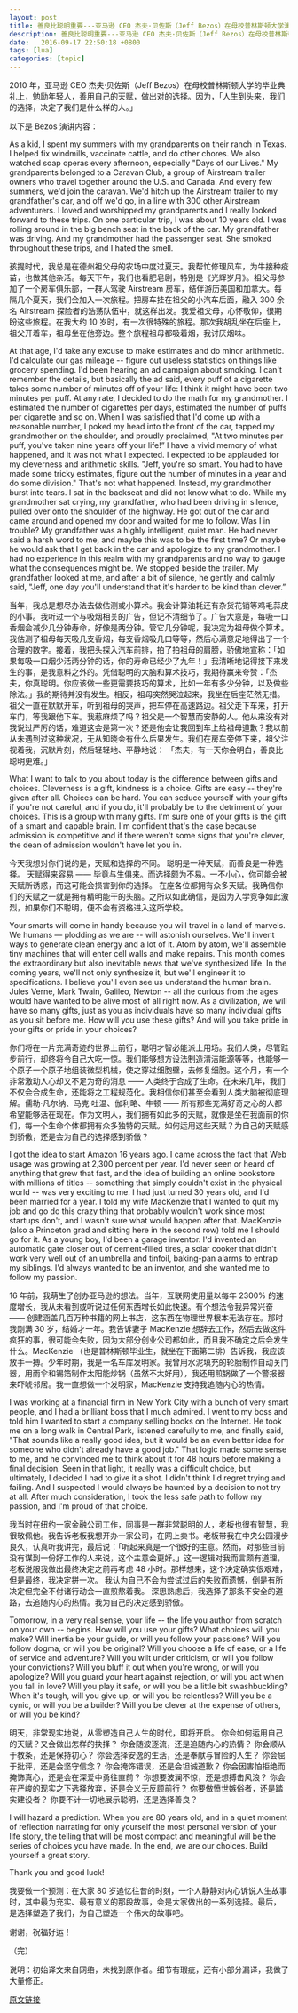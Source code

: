 ```yaml
---
layout: post
title: 善良比聪明重要---亚马逊 CEO 杰夫·贝佐斯（Jeff Bezos）在母校普林斯顿大学演讲
description: 善良比聪明重要---亚马逊 CEO 杰夫·贝佐斯（Jeff Bezos）在母校普林斯顿大学演讲
date:   2016-09-17 22:50:18 +0800 
tags: [lua]
categories: [topic]
---
```

2010 年，亚马逊 CEO 杰夫·贝佐斯（Jeff Bezos）在母校普林斯顿大学的毕业典礼上，勉励年轻人，善用自己的天赋，做出对的选择。因为，「人生到头来，我们的选择，决定了我们是什么样的人。」

以下是 Bezos 演讲内容：

As a kid, I spent my summers with my grandparents on their ranch in Texas. I helped fix windmills, vaccinate cattle, and do other chores. We also watched soap operas every afternoon, especially "Days of our Lives." My grandparents belonged to a Caravan Club, a group of Airstream trailer owners who travel together around the U.S. and Canada. And every few summers, we'd join the caravan. We'd hitch up the Airstream trailer to my grandfather's car, and off we'd go, in a line with 300 other Airstream adventurers. I loved and worshipped my grandparents and I really looked forward to these trips. On one particular trip, I was about 10 years old. I was rolling around in the big bench seat in the back of the car. My grandfather was driving. And my grandmother had the passenger seat. She smoked throughout these trips, and I hated the smell.

孩提时代，我总是在德州祖父母的农场中度过夏天。我帮忙修理风车，为牛接种疫苗，也做其他杂活。每天下午，我们也看肥皂剧，特别是《光辉岁月》。祖父母参加了一个房车俱乐部，一群人驾驶 Airstream 房车，结伴游历美国和加拿大。每隔几个夏天，我们会加入一次旅程。把房车挂在祖父的小汽车后面，融入 300 余名 Airstream 探险者的浩荡队伍中，就这样出发。我爱祖父母，心怀敬仰，很期盼这些旅程。在我大约 10 岁时，有一次很特殊的旅程。那次我胡乱坐在后座上，祖父开着车，祖母坐在他旁边。整个旅程祖母都吸着烟，我讨厌烟味。

At that age, I'd take any excuse to make estimates and do minor arithmetic. I'd calculate our gas mileage -- figure out useless statistics on things like grocery spending. I'd been hearing an ad campaign about smoking. I can't remember the details, but basically the ad said, every puff of a cigarette takes some number of minutes off of your life: I think it might have been two minutes per puff. At any rate, I decided to do the math for my grandmother. I estimated the number of cigarettes per days, estimated the number of puffs per cigarette and so on. When I was satisfied that I'd come up with a reasonable number, I poked my head into the front of the car, tapped my grandmother on the shoulder, and proudly proclaimed, "At two minutes per puff, you've taken nine years off your life!” I have a vivid memory of what happened, and it was not what I expected. I expected to be applauded for my cleverness and arithmetic skills. "Jeff, you're so smart. You had to have made some tricky estimates, figure out the number of minutes in a year and do some division." That's not what happened. Instead, my grandmother burst into tears. I sat in the backseat and did not know what to do. While my grandmother sat crying, my grandfather, who had been driving in silence, pulled over onto the shoulder of the highway. He got out of the car and came around and opened my door and waited for me to follow. Was I in trouble? My grandfather was a highly intelligent, quiet man. He had never said a harsh word to me, and maybe this was to be the first time? Or maybe he would ask that I get back in the car and apologize to my grandmother. I had no experience in this realm with my grandparents and no way to gauge what the consequences might be. We stopped beside the trailer. My grandfather looked at me, and after a bit of silence, he gently and calmly said, "Jeff, one day you'll understand that it's harder to be kind than clever.”

当年，我总是想尽办法去做估测或小算术。我会计算油耗还有杂货花销等鸡毛蒜皮的小事。我听过一个与吸烟相关的广告，但记不清细节了。广告大意是，每吸一口香烟会减少几分钟寿命，好像是两分钟。管它几分钟呢，我决定为祖母做个算术。我估测了祖母每天吸几支香烟，每支香烟吸几口等等，然后心满意足地得出了一个合理的数字。接着，我把头探入汽车前排，拍了拍祖母的肩膀，骄傲地宣称：「如果每吸一口烟少活两分钟的话，你的寿命已经少了九年！」我清晰地记得接下来发生的事，是我意料之外的。凭借聪明的大脑和算术技巧，我期待赢来夸赞：「杰夫，你真聪明。你应该做一些更需要技巧的算术，比如一年有多少分钟，以及做些除法。」我的期待并没有发生。相反，祖母突然哭泣起来，我坐在后座茫然无措。祖父一直在默默开车，听到祖母的哭声，把车停在高速路边。祖父走下车来，打开车门，等我跟他下车。我惹麻烦了吗？祖父是一个智慧而安静的人。他从来没有对我说过严厉的话，难道这会是第一次？还是他会让我回到车上给祖母道歉？我以前从未遇到过这种状况，无从知晓会有什么后果发生。我们在房车旁停下来，祖父注视着我，沉默片刻，然后轻轻地、平静地说： 「杰夫，有一天你会明白，善良比聪明更难。」

What I want to talk to you about today is the difference between gifts and choices. Cleverness is a gift, kindness is a choice. Gifts are easy -- they're given after all. Choices can be hard. You can seduce yourself with your gifts if you're not careful, and if you do, it'll probably be to the detriment of your choices. This is a group with many gifts. I'm sure one of your gifts is the gift of a smart and capable brain. I'm confident that's the case because admission is competitive and if there weren't some signs that you're clever, the dean of admission wouldn't have let you in.

今天我想对你们说的是，天赋和选择的不同。 聪明是一种天赋，而善良是一种选择。 天赋得来容易 —— 毕竟与生俱来。而选择颇为不易。一不小心，你可能会被天赋所诱惑，而这可能会损害到你的选择。 在座各位都拥有众多天赋。我确信你们的天赋之一就是拥有精明能干的头脑。之所以如此确信，是因为入学竞争如此激烈，如果你们不聪明，便不会有资格进入这所学校。

Your smarts will come in handy because you will travel in a land of marvels. We humans — plodding as we are -- will astonish ourselves. We'll invent ways to generate clean energy and a lot of it. Atom by atom, we'll assemble tiny machines that will enter cell walls and make repairs. This month comes the extraordinary but also inevitable news that we've synthesized life. In the coming years, we'll not only synthesize it, but we'll engineer it to specifications. I believe you'll even see us understand the human brain. Jules Verne, Mark Twain, Galileo, Newton -- all the curious from the ages would have wanted to be alive most of all right now. As a civilization, we will have so many gifts, just as you as individuals have so many individual gifts as you sit before me. How will you use these gifts? And will you take pride in your gifts or pride in your choices?

你们将在一片充满奇迹的世界上前行，聪明才智必能派上用场。我们人类，尽管跬步前行，却终将令自己大吃一惊。我们能够想方设法制造清洁能源等等，也能够一个原子一个原子地组装微型机械，使之穿过细胞壁，去修复细胞。这个月，有一个非常激动人心却又不足为奇的消息 —— 人类终于合成了生命。在未来几年，我们不仅会合成生命，还能将之工程规范化。我相信你们甚至会看到人类大脑被彻底理解。儒勒·凡尔纳、马克·吐温、伽利略、牛顿 —— 所有那些充满好奇之心的人都希望能够活在现在。作为文明人，我们拥有如此多的天赋，就像是坐在我面前的你们，每一个生命个体都拥有众多独特的天赋。如何运用这些天赋？为自己的天赋感到骄傲，还是会为自己的选择感到骄傲？

I got the idea to start Amazon 16 years ago. I came across the fact that Web usage was growing at 2,300 percent per year. I'd never seen or heard of anything that grew that fast, and the idea of building an online bookstore with millions of titles -- something that simply couldn't exist in the physical world -- was very exciting to me. I had just turned 30 years old, and I'd been married for a year. I told my wife MacKenzie that I wanted to quit my job and go do this crazy thing that probably wouldn't work since most startups don't, and I wasn't sure what would happen after that. MacKenzie (also a Princeton grad and sitting here in the second row) told me I should go for it. As a young boy, I'd been a garage inventor. I'd invented an automatic gate closer out of cement-filled tires, a solar cooker that didn't work very well out of an umbrella and tinfoil, baking-pan alarms to entrap my siblings. I'd always wanted to be an inventor, and she wanted me to follow my passion.

16 年前，我萌生了创办亚马逊的想法。当年，互联网使用量以每年 2300% 的速度增长，我从未看到或听说过任何东西增长如此快速。有个想法令我异常兴奋 —— 创建涵盖几百万种书籍的网上书店，这东西在物理世界根本无法存在。那时我刚满 30 岁，结婚才一年。我告诉妻子 MacKenzie 想辞去工作，然后去做这件疯狂的事，很可能会失败，因为大部分创业公司都如此，而且我不确定之后会发生什么。MacKenzie （也是普林斯顿毕业生，就坐在下面第二排）告诉我，我应该放手一搏。少年时期，我是一名车库发明家。我曾用水泥填充的轮胎制作自动关门器，用雨伞和锡箔制作太阳能炒锅（虽然不太好用），我还用煎锅做了一个警报器来吓唬邻居。我一直想做一个发明家，MacKenzie 支持我追随内心的热情。

I was working at a financial firm in New York City with a bunch of very smart people, and I had a brilliant boss that I much admired. I went to my boss and told him I wanted to start a company selling books on the Internet. He took me on a long walk in Central Park, listened carefully to me, and finally said, "That sounds like a really good idea, but it would be an even better idea for someone who didn't already have a good job." That logic made some sense to me, and he convinced me to think about it for 48 hours before making a final decision. Seen in that light, it really was a difficult choice, but ultimately, I decided I had to give it a shot. I didn't think I'd regret trying and failing. And I suspected I would always be haunted by a decision to not try at all. After much consideration, I took the less safe path to follow my passion, and I'm proud of that choice.

我当时在纽约一家金融公司工作，同事是一群非常聪明的人，老板也很有智慧，我很敬佩他。我告诉老板我想开办一家公司，在网上卖书。老板带我在中央公园漫步良久，认真听我讲完，最后说：「听起来真是一个很好的主意。然而，对那些目前没有谋到一份好工作的人来说，这个主意会更好。」这一逻辑对我而言颇有道理，老板说服我做出最终决定之前再考虑 48 小时。那样想来，这个决定确实很艰难，但是最终，我决定拼一次。 我认为自己不会为尝试过后的失败而遗憾，倒是有所决定但完全不付诸行动会一直煎熬着我。 深思熟虑后，我选择了那条不安全的道路，去追随内心的热情。我为自己的决定感到骄傲。

Tomorrow, in a very real sense, your life -- the life you author from scratch on your own -- begins.
How will you use your gifts? What choices will you make?
Will inertia be your guide, or will you follow your passions?
Will you follow dogma, or will you be original?
Will you choose a life of ease, or a life of service and adventure?
Will you wilt under criticism, or will you follow your convictions?
Will you bluff it out when you're wrong, or will you apologize?
Will you guard your heart against rejection, or will you act when you fall in love?
Will you play it safe, or will you be a little bit swashbuckling? When it's tough, will you give up, or will you be relentless?
Will you be a cynic, or will you be a builder?
Will you be clever at the expense of others, or will you be kind?

明天，非常现实地说，从零塑造自己人生的时代，即将开启。
你会如何运用自己的天赋？又会做出怎样的抉择？
你会随波逐流，还是追随内心的热情？
你会顺从于教条，还是保持初心？
你会选择安逸的生活，还是奉献与冒险的人生？
你会屈于批评，还是会坚守信念？
你会掩饰错误，还是会坦诚道歉？
你会因害怕拒绝而掩饰真心，还是会在深爱中勇往直前？
你想要波澜不惊，还是想搏击风浪？
你会在严峻的现实之下选择放弃，还是会义无反顾前行？
你要做愤世嫉俗者，还是踏实建设者？
你要不计一切地展示聪明，还是选择善良？

I will hazard a prediction. When you are 80 years old, and in a quiet moment of reflection narrating for only yourself the most personal version of your life story, the telling that will be most compact and meaningful will be the series of choices you have made. In the end, we are our choices. Build yourself a great story.

Thank you and good luck!

我要做一个预测：在大家 80 岁追忆往昔的时刻，一个人静静对内心诉说人生故事时，其中最为充实、最有意义的那段故事，会是大家做出的一系列选择。最后， 是选择塑造了我们，为自己塑造一个伟大的故事吧。

谢谢，祝福好运！

（完）

说明：初始译文来自网络，未找到原作者。细节有瑕疵，还有小部分漏译，我做了大量修正。

[原文链接](https://github.com/lifesinger/blog/issues/227)